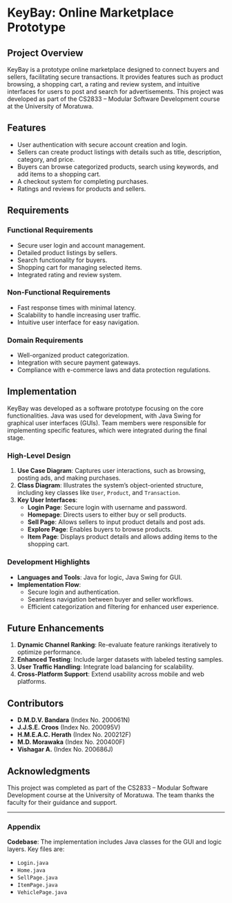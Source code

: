 # KeyBay: Online Marketplace Prototype

## Project Overview
KeyBay is a prototype online marketplace designed to connect buyers and sellers, facilitating secure transactions. It provides features such as product browsing, a shopping cart, a rating and review system, and intuitive interfaces for users to post and search for advertisements. This project was developed as part of the CS2833 – Modular Software Development course at the University of Moratuwa.

## Features
- User authentication with secure account creation and login.
- Sellers can create product listings with details such as title, description, category, and price.
- Buyers can browse categorized products, search using keywords, and add items to a shopping cart.
- A checkout system for completing purchases.
- Ratings and reviews for products and sellers.

## Requirements
### Functional Requirements
- Secure user login and account management.
- Detailed product listings by sellers.
- Search functionality for buyers.
- Shopping cart for managing selected items.
- Integrated rating and review system.

### Non-Functional Requirements
- Fast response times with minimal latency.
- Scalability to handle increasing user traffic.
- Intuitive user interface for easy navigation.

### Domain Requirements
- Well-organized product categorization.
- Integration with secure payment gateways.
- Compliance with e-commerce laws and data protection regulations.

## Implementation
KeyBay was developed as a software prototype focusing on the core functionalities. Java was used for development, with Java Swing for graphical user interfaces (GUIs). Team members were responsible for implementing specific features, which were integrated during the final stage.

### High-Level Design
1. **Use Case Diagram**: Captures user interactions, such as browsing, posting ads, and making purchases.
2. **Class Diagram**: Illustrates the system’s object-oriented structure, including key classes like `User`, `Product`, and `Transaction`.
3. **Key User Interfaces**:
   - **Login Page**: Secure login with username and password.
   - **Homepage**: Directs users to either buy or sell products.
   - **Sell Page**: Allows sellers to input product details and post ads.
   - **Explore Page**: Enables buyers to browse products.
   - **Item Page**: Displays product details and allows adding items to the shopping cart.

### Development Highlights
- **Languages and Tools**: Java for logic, Java Swing for GUI.
- **Implementation Flow**:
  - Secure login and authentication.
  - Seamless navigation between buyer and seller workflows.
  - Efficient categorization and filtering for enhanced user experience.

## Future Enhancements
1. **Dynamic Channel Ranking**: Re-evaluate feature rankings iteratively to optimize performance.
2. **Enhanced Testing**: Include larger datasets with labeled testing samples.
3. **User Traffic Handling**: Integrate load balancing for scalability.
4. **Cross-Platform Support**: Extend usability across mobile and web platforms.

## Contributors
- **D.M.D.V. Bandara** (Index No. 200061N)
- **J.J.S.E. Croos** (Index No. 200095V)
- **H.M.E.A.C. Herath** (Index No. 200212F)
- **M.D. Morawaka** (Index No. 200400F)
- **Vishagar A.** (Index No. 200686J)

## Acknowledgments
This project was completed as part of the CS2833 – Modular Software Development course at the University of Moratuwa. The team thanks the faculty for their guidance and support.

--- 
### Appendix
**Codebase**: The implementation includes Java classes for the GUI and logic layers. Key files are:
- `Login.java`
- `Home.java`
- `SellPage.java`
- `ItemPage.java`
- `VehiclePage.java`
